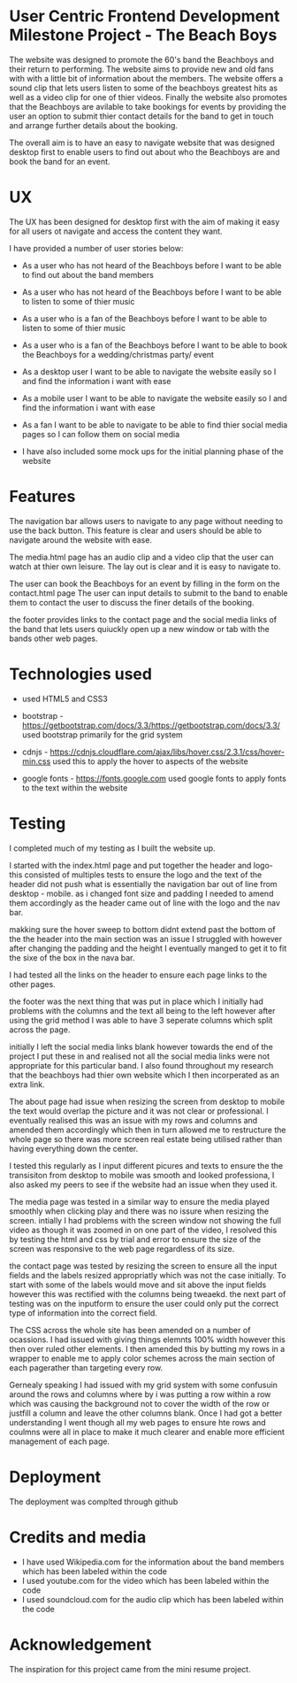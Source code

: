 # User Centric Frontend Development Milestone Project - The Beach Boys

The website was designed to promote the 60's band the Beachboys and their return to performing. The website aims to provide new and old fans with 
with a little bit of information about the members. The website offers a sound clip that lets users listen to some of the beachboys greatest hits
as well as a video clip for one of thier videos. Finally the website also promotes that the Beachboys are avilable to take bookings for events
by providing the user an option to submit thier contact details for the band to get in touch and arrange further details about the booking. 

The overall aim is to have an easy to navigate website that was designed desktop first to enable users to find out about who the Beachboys are
and book the band for an event. 


# UX

The UX has been designed for desktop first with the aim of making it easy for all users ot navigate and access the content they want.

I have provided a number of user stories below: 

* As a user who has not heard of the Beachboys before I want to be able to find out about the band members

* As a user who has not heard of the Beachboys before I want to be able to listen to some of thier music

* As a user who is a fan of the Beachboys before I want to be able to listen to some of thier music

* As a user who is a fan of the Beachboys before I want to be able to book the Beachboys for a wedding/christmas party/ event

* As a desktop user I want to be able to navigate the website easily so I and find the information i want with ease

* As a mobile user I want to be able to navigate the website easily so I and find the information i want with ease

* As a fan  I want to be able to navigate to be able to find thier social media pages so I can follow them on social media

* I have also included some mock ups for the initial planning phase of the website



# Features

The navigation bar allows users to navigate to any page without needing to use the back button. 
This feature is clear and users should be able to navigate around the website with ease. 

The media.html page has an audio clip and a video clip that the user can watch at thier own leisure. 
The lay out is clear and it is easy to navigate to. 

The user can book the Beachboys for an event by filling in the form on the contact.html page 
The user can input details to submit to the band to enable them to contact the user to discuss the finer details of the booking. 

the footer provides links to the contact page and the social media links of the band that lets users quiuckly open up a new window or tab 
with the bands other web pages. 


# Technologies used

* used HTML5 and CSS3

* bootstrap - https://getbootstrap.com/docs/3.3/https://getbootstrap.com/docs/3.3/
used bootstrap primarily for the grid system

* cdnjs - https://cdnjs.cloudflare.com/ajax/libs/hover.css/2.3.1/css/hover-min.css
used this to apply the hover to aspects of the website

* google fonts - https://fonts.google.com 
used google fonts to apply fonts to the text within the website

# Testing

I completed much of my testing as I built the website up. 

I started with the index.html page and  put together the header and logo- this consisted of multiples tests to ensure
the logo and the text of the header did not push what is essentially the navigation bar out of line from desktop - mobile. 
as i changed font size and padding I needed to amend them accordingly as the header came out of line with the logo and the nav bar. 

makking sure the hover sweep to bottom didnt extend past the bottom of the the header into the main section was an issue I struggled with 
however after changing the padding and the height I eventually manged to get it to fit the sixe of the box in the nava bar. 

I had tested all the links on the header to ensure each page links to the other pages. 

the footer was the next thing that was put in place which I initially had problems with  the columns and the text all being to the left however
after using the grid method I was able to have 3 seperate columns which split across the page. 

initially I left the social media links blank however towards the end of the project 
I put these in and realised not all the social media links were not appropriate for this particular band.
I also found throughout my research that the beachboys had thier own website which I then incorperated as an extra link. 


The about page had issue when resizing the screen from desktop to mobile the text would overlap the picture and it was not clear or professional.
I eventually realised this was an issue with my rows and columns and amended them accordingly which then in turn allowed me to restructure
the whole page so there was more screen real estate being utilised  rather than having everything down the center. 

I tested this regularly as I input different picures and texts to ensure the the transisiton from desktop to mobile was smooth
and looked professiona, I also asked my peers to see if the website had an issue when they used it. 

The media page was tested in a similar way to ensure the media played smoothly when clicking play and there was no issure when resizing the screen.
intially I had problems with the screen window not showing the full video as though it was zoomed in on one part of the video, 
I resolved this by testing the html and css by trial and error to ensure the size of the screen was responsive to the web page 
regardless of its size. 

the contact page was tested by resizing the screen to ensure all the input fields and the labels resized appropriatly which was not the case
initially. To start with some of the labels would move and sit above the input fields however this was rectified with the columns being tweaekd.
the next part of testing was on the inputform  to ensure the user could only put the correct type of information into the correct field. 

The CSS across the whole site has been amended on a number of ocassions. 
I had issued with giving things elemnts 100% width however this then over ruled other elements. I then amended this by butting my rows in a wrapper
to enable me to apply color schemes across the main section of each pagerather than targeting every row.

Gernealy speaking I had issued with my grid system with some confusuin around the rows and columns  where by i was putting a row within a row 
which was causing the background not to cover the width of the row  or justfill a column  and leave the other columns blank. Once I 
had got a better understanding I went though all my web pages to ensure hte rows and coulmns were all in place to make it much clearer and enable
more efficient management of each page. 


# Deployment

The deployment was complted through github 

# Credits and media


* I have used Wikipedia.com for the information about the band members which has been labeled within the code
* I used youtube.com for the video which has been labeled within the code
* I used soundcloud.com for the audio clip which has been labeled within the code

# Acknowledgement

The inspiration for this project came from the mini resume project.











